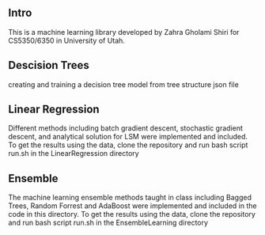 ## Intro
This is a machine learning library developed by Zahra Gholami Shiri for
CS5350/6350 in University of Utah.

## Descision Trees
creating and training a decision tree model from tree structure json file 

## Linear Regression
Different methods including batch gradient descent, stochastic gradient descent, and analytical solution for LSM were implemented and included. To get the results using the data, clone the repository and run bash script run.sh in the LinearRegression directory

## Ensemble
The machine learning ensemble methods taught in class including Bagged Trees, Random Forrest and AdaBoost were implemented and included in the code in this directory. To get the results using the data, clone the repository and run bash script run.sh in the EnsembleLearning directory
